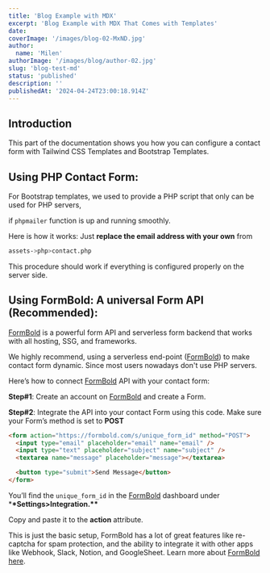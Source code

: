 ```yaml
---
title: 'Blog Example with MDX'
excerpt: 'Blog Example with MDX That Comes with Templates'
date:
coverImage: '/images/blog-02-MxND.jpg'
author:
  name: 'Milen'
authorImage: '/images/blog/author-02.jpg'
slug: 'blog-test-md'
status: 'published'
description: ''
publishedAt: '2024-04-24T23:00:18.914Z'
---
```


## Introduction

This part of the documentation shows you how you can configure a contact form with Tailwind CSS Templates and Bootstrap Templates.

## Using PHP Contact Form:

For Bootstrap templates, we used to provide a PHP script that only can be used for PHP servers,

if `phpmailer` function is up and running smoothly.

Here is how it works: Just **replace the email address with your own** from

```bash
assets->php>contact.php
```

This procedure should work if everything is configured properly on the server side.

## Using FormBold: A universal Form API (Recommended):

[FormBold](https://formbold.com/) is a powerful form API and serverless form backend that works with all hosting, SSG, and frameworks.

We highly recommend, using a serverless end-point ([FormBold](https://formbold.com/)) to make contact form dynamic. Since most users nowadays don't use PHP servers.

Here’s how to connect [FormBold](https://formbold.com/) API with your contact form:

**Step#1**: Create an account on [FormBold](https://formbold.com/) and create a Form.

**Step#2**: Integrate the API into your contact Form using this code. Make sure your Form’s method is set to **POST**

```html
<form action="https://formbold.com/s/unique_form_id" method="POST">
  <input type="email" placeholder="email" name="email" />
  <input type="text" placeholder="subject" name="subject" />
  <textarea name="message" placeholder="message"></textarea>

  <button type="submit">Send Message</button>
</form>
```

You’ll find the `unique_form_id` in the [FormBold](https://formbold.com/) dashboard under \***\*Settings&gt;Integration.\*\***

Copy and paste it to the **action** attribute.

This is just the basic setup, FormBold has a lot of great features like re-captcha for spam protection, and the ability to integrate it with other apps like Webhook, Slack, Notion, and GoogleSheet. Learn more about [FormBold](https://formbold.com/) [here](https://formbold.com/).